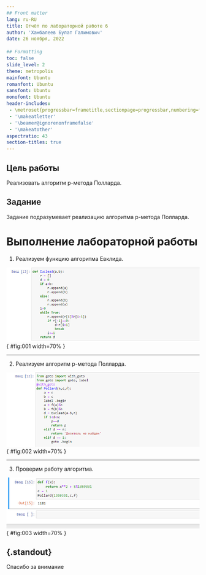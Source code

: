 ```yaml
---
## Front matter
lang: ru-RU
title: Отчёт по лабораторной работе 6
author: 'Хамбалеев Булат Галимович'
date: 26 ноября, 2022

## Formatting
toc: false
slide_level: 2
theme: metropolis
mainfont: Ubuntu
romanfont: Ubuntu
sansfont: Ubuntu
monofont: Ubuntu
header-includes: 
 - \metroset{progressbar=frametitle,sectionpage=progressbar,numbering=fraction}
 - '\makeatletter'
 - '\beamer@ignorenonframefalse'
 - '\makeatother'
aspectratio: 43
section-titles: true
---
```


## Цель работы

Реализовать алгоритм p-метода Полларда.

## Задание

Задание подразумевает реализацию алгоритма p-метода Полларда.

# Выполнение лабораторной работы

1. Реализуем функцию алгоритма Евклида. 

![рис.1. Евклид.](images/1.jpg){ #fig:001 width=70% }

---

2. Реализуем алгоритм p-метода Полларда.   

![рис.2. Поллард.](images/2.jpg){ #fig:002 width=70% }

---

3.  Проверим работу алгоритма.

![рис.3. Проверка.](images/3.jpg){ #fig:003 width=70% }


## {.standout}

Спасибо за внимание
